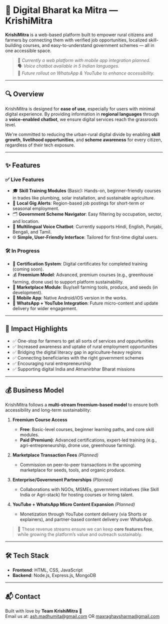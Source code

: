 # 🌾 Digital Bharat ka Mitra — KrishiMitra

**KrishiMitra** is a web-based platform built to empower rural citizens and farmers by connecting them with verified job opportunities, localized skill-building courses, and easy-to-understand government schemes — all in one accessible space.

> 🧠 *Currently a web platform with mobile app integration planned.*  
> 🗣️ *Voice chatbot available in 5 Indian languages.*  
> 📲 *Future rollout on WhatsApp & YouTube to enhance accessibility.*  

---

## 🔍 Overview

KrishiMitra is designed for **ease of use**, especially for users with minimal digital experience. By providing information in **regional languages** through a **voice-enabled chatbot**, we ensure digital services reach the grassroots level.

We're committed to reducing the urban-rural digital divide by enabling **skill growth**, **livelihood opportunities**, and **scheme awareness** for every citizen, regardless of their tech exposure.

---

## ✨ Features

### ✅ Live Features
- 🎓 **Skill Training Modules** (Basic): Hands-on, beginner-friendly courses in trades like plumbing, solar installation, and sustainable agriculture.
- 📍 **Local Gig Alerts**: Region-based job postings for short-term or seasonal employment.
- 🗂️ **Government Scheme Navigator**: Easy filtering by occupation, sector, and location.
- 🤖 **Multilingual Voice Chatbot**: Currently supports Hindi, English, Punjabi, Bengali, and Tamil.
- 🌐 **Simple, User-Friendly Interface**: Tailored for first-time digital users.

### 🛠️ In Progress
- 📜 **Certification System**: Digital certificates for completed training (coming soon).
- 💰 **Freemium Model**: Advanced, premium courses (e.g., greenhouse farming, drone use) to support platform sustainability.
- 🛒 **Marketplace Module**: Buy/sell farming tools, produce, and seeds (in development).
- 📲 **Mobile App**: Native Android/iOS version in the works.
- 📡 **WhatsApp + YouTube Integration**: Future micro-content and update delivery for wider engagement.

---

## 🌱 Impact Highlights

- ✅ One-stop for farmers to get all sorts of services and oppurtunities 
- ✅ Increased awareness and uptake of rural employment opportunities  
- ✅ Bridging the digital literacy gap in agriculture-heavy regions  
- ✅ Connecting beneficiaries with the right government schemes  
- ✅ Encouraging rural entrepreneurship  
- ✅ Supporting digital India and Atmanirbhar Bharat missions  


---

## 💰 Business Model

KrishiMitra follows a **multi-stream freemium-based model** to ensure both accessibility and long-term sustainability:

1. **Freemium Course Access**  
   - **Free**: Basic-level courses, beginner learning paths, and core skill modules.  
   - **Paid (Premium)**: Advanced certifications, expert-led training (e.g., agri-entrepreneurship, drone use, greenhouse farming).

2. **Marketplace Transaction Fees** *(Planned)*  
   - Commission on peer-to-peer transactions in the upcoming marketplace for seeds, tools, and organic produce.

3. **Enterprise/Government Partnerships** *(Planned)*  
   - Collaborations with NGOs, MSMEs, government initiatives (like Skill India or Agri-stack) for hosting courses or hiring talent.

4. **YouTube + WhatsApp Micro Content Expansion** *(Planned)*  
   - Monetization through YouTube content delivery (via Shorts or explainers), and partner-based content delivery over WhatsApp.

> 🔄 These revenue streams ensure we can keep **core features free**, while growing the platform’s value and outreach sustainably.

---

## 🛠 Tech Stack

- **Frontend**: HTML, CSS, JavaScript  
- **Backend**: Node.js, Express.js, MongoDB  

---

## 📬 Contact

Built with love by **Team KrishiMitra** 💚  
Email us at: ash.madhumita@gmail.com OR  maxraghavsharma@gmail.com

